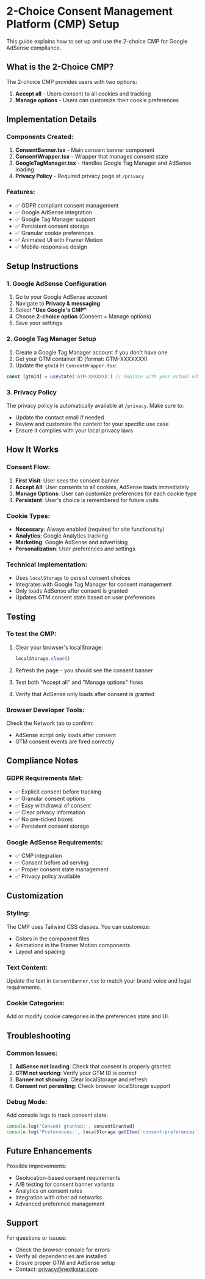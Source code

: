 # 2-Choice Consent Management Platform (CMP) Setup

This guide explains how to set up and use the 2-choice CMP for Google AdSense compliance.

## What is the 2-Choice CMP?

The 2-choice CMP provides users with two options:
1. **Accept all** - Users consent to all cookies and tracking
2. **Manage options** - Users can customize their cookie preferences

## Implementation Details

### Components Created:

1. **ConsentBanner.tsx** - Main consent banner component
2. **ConsentWrapper.tsx** - Wrapper that manages consent state
3. **GoogleTagManager.tsx** - Handles Google Tag Manager and AdSense loading
4. **Privacy Policy** - Required privacy page at `/privacy`

### Features:

- ✅ GDPR compliant consent management
- ✅ Google AdSense integration
- ✅ Google Tag Manager support
- ✅ Persistent consent storage
- ✅ Granular cookie preferences
- ✅ Animated UI with Framer Motion
- ✅ Mobile-responsive design

## Setup Instructions

### 1. Google AdSense Configuration

1. Go to your Google AdSense account
2. Navigate to **Privacy & messaging**
3. Select **"Use Google's CMP"**
4. Choose **2-choice option** (Consent + Manage options)
5. Save your settings

### 2. Google Tag Manager Setup

1. Create a Google Tag Manager account if you don't have one
2. Get your GTM container ID (format: GTM-XXXXXXX)
3. Update the `gtmId` in `ConsentWrapper.tsx`:

```typescript
const [gtmId] = useState('GTM-XXXXXXX') // Replace with your actual GTM ID
```

### 3. Privacy Policy

The privacy policy is automatically available at `/privacy`. Make sure to:
- Update the contact email if needed
- Review and customize the content for your specific use case
- Ensure it complies with your local privacy laws

## How It Works

### Consent Flow:

1. **First Visit**: User sees the consent banner
2. **Accept All**: User consents to all cookies, AdSense loads immediately
3. **Manage Options**: User can customize preferences for each cookie type
4. **Persistent**: User's choice is remembered for future visits

### Cookie Types:

- **Necessary**: Always enabled (required for site functionality)
- **Analytics**: Google Analytics tracking
- **Marketing**: Google AdSense and advertising
- **Personalization**: User preferences and settings

### Technical Implementation:

- Uses `localStorage` to persist consent choices
- Integrates with Google Tag Manager for consent management
- Only loads AdSense after consent is granted
- Updates GTM consent state based on user preferences

## Testing

### To test the CMP:

1. Clear your browser's localStorage:
   ```javascript
   localStorage.clear()
   ```

2. Refresh the page - you should see the consent banner

3. Test both "Accept all" and "Manage options" flows

4. Verify that AdSense only loads after consent is granted

### Browser Developer Tools:

Check the Network tab to confirm:
- AdSense script only loads after consent
- GTM consent events are fired correctly

## Compliance Notes

### GDPR Requirements Met:

- ✅ Explicit consent before tracking
- ✅ Granular consent options
- ✅ Easy withdrawal of consent
- ✅ Clear privacy information
- ✅ No pre-ticked boxes
- ✅ Persistent consent storage

### Google AdSense Requirements:

- ✅ CMP integration
- ✅ Consent before ad serving
- ✅ Proper consent state management
- ✅ Privacy policy available

## Customization

### Styling:

The CMP uses Tailwind CSS classes. You can customize:
- Colors in the component files
- Animations in the Framer Motion components
- Layout and spacing

### Text Content:

Update the text in `ConsentBanner.tsx` to match your brand voice and legal requirements.

### Cookie Categories:

Add or modify cookie categories in the preferences state and UI.

## Troubleshooting

### Common Issues:

1. **AdSense not loading**: Check that consent is properly granted
2. **GTM not working**: Verify your GTM ID is correct
3. **Banner not showing**: Clear localStorage and refresh
4. **Consent not persisting**: Check browser localStorage support

### Debug Mode:

Add console logs to track consent state:

```typescript
console.log('Consent granted:', consentGranted)
console.log('Preferences:', localStorage.getItem('consent-preferences'))
```

## Future Enhancements

Possible improvements:
- Geolocation-based consent requirements
- A/B testing for consent banner variants
- Analytics on consent rates
- Integration with other ad networks
- Advanced preference management

## Support

For questions or issues:
- Check the browser console for errors
- Verify all dependencies are installed
- Ensure proper GTM and AdSense setup
- Contact: privacy@nextkstar.com 